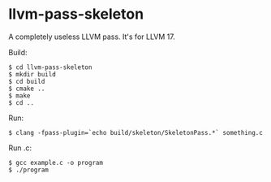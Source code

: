 # llvm-pass-skeleton

A completely useless LLVM pass.
It's for LLVM 17.

Build:

    $ cd llvm-pass-skeleton
    $ mkdir build
    $ cd build
    $ cmake ..
    $ make
    $ cd ..

Run:

    $ clang -fpass-plugin=`echo build/skeleton/SkeletonPass.*` something.c

Run .c:

    $ gcc example.c -o program
    $ ./program
    
